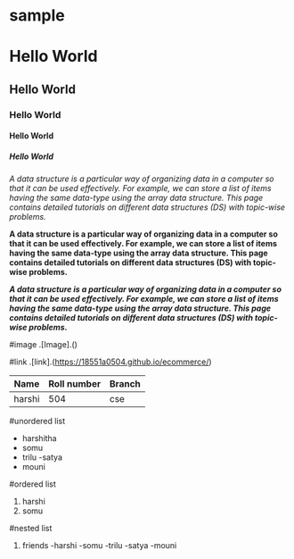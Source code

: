 # sample
# Hello World
## Hello World
### Hello World
#### Hello World
##### Hello World

*A data structure is a particular way of organizing data in a computer so that it can be used effectively. For example, we can store a list of items having the same data-type using the array data structure. This page contains detailed tutorials on different data structures (DS) with topic-wise problems.*

**A data structure is a particular way of organizing data in a computer so that it can be used effectively. For example, we can store a list of items having the same data-type using the array data structure. This page contains detailed tutorials on different data structures (DS) with topic-wise problems.**

***A data structure is a particular way of organizing data in a computer so that it can be used effectively. For example, we can store a list of items having the same data-type using the array data structure. This page contains detailed tutorials on different data structures (DS) with topic-wise problems.***


#image
.[Image].()

#link
.[link].(https://18551a0504.github.io/ecommerce/)

|  Name  |  Roll number |  Branch  |
|---------|-----------|--------|
|  harshi  | 504 | cse |


#unordered list
- harshitha
- somu
- trilu
-satya
- mouni

#ordered list

1. harshi
2. somu

#nested list

1. friends
  -harshi
  -somu
  -trilu
  -satya
  -mouni
